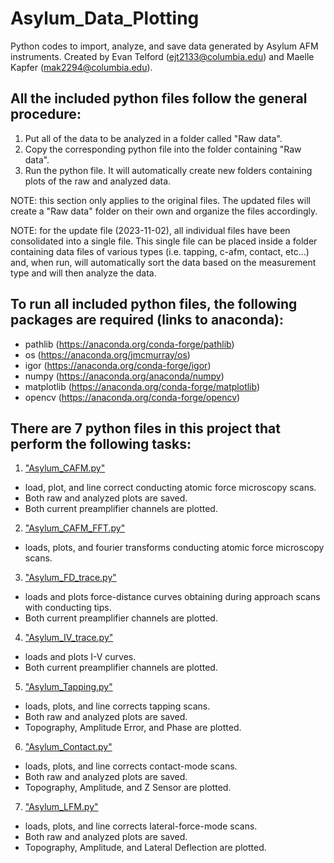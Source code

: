 # Asylum_Data_Plotting
Python codes to import, analyze, and save data generated by Asylum AFM instruments. Created by Evan Telford (ejt2133@columbia.edu) and Maelle Kapfer (mak2294@columbia.edu).

## All the included python files follow the general procedure:
1) Put all of the data to be analyzed in a folder called "Raw data".
2) Copy the corresponding python file into the folder containing "Raw data".
3) Run the python file. It will automatically create new folders containing plots of the raw and analyzed data.

NOTE: this section only applies to the original files. The updated files will create a "Raw data" folder on their own and organize the files accordingly.

NOTE: for the update file (2023-11-02), all individual files have been consolidated into a single file. This single file can be placed inside a folder containing data files of various types (i.e. tapping, c-afm, contact, etc...) and, when run, will automatically sort the data based on the measurement type and will then analyze the data.

## To run all included python files, the following packages are required (links to anaconda):
* pathlib (https://anaconda.org/conda-forge/pathlib)
* os (https://anaconda.org/jmcmurray/os)
* igor (https://anaconda.org/conda-forge/igor)
* numpy (https://anaconda.org/anaconda/numpy)
* matplotlib (https://anaconda.org/conda-forge/matplotlib)
* opencv (https://anaconda.org/conda-forge/opencv)

## There are 7 python files in this project that perform the following tasks:
1) ["Asylum_CAFM.py"](https://github.com/etelford38/Asylum_Data_Plotting/blob/main/Asylum_CAFM.py)
* load, plot, and line correct conducting atomic force microscopy scans. 
* Both raw and analyzed plots are saved. 
* Both current preamplifier channels are plotted.
2) ["Asylum_CAFM_FFT.py"](https://github.com/etelford38/Asylum_Data_Plotting/blob/main/Asylum_CAFM_FFT.py)
* loads, plots, and fourier transforms conducting atomic force microscopy scans. 
3) ["Asylum_FD_trace.py"](https://github.com/etelford38/Asylum_Data_Plotting/blob/main/Asylum_FD_trace.py)
* loads and plots force-distance curves obtaining during approach scans with conducting tips. 
* Both current preamplifier channels are plotted.
4) ["Asylum_IV_trace.py"](https://github.com/etelford38/Asylum_Data_Plotting/blob/main/Asylum_IV_trace.py)
* loads and plots I-V curves. 
* Both current preamplifier channels are plotted.
5) ["Asylum_Tapping.py"](https://github.com/etelford38/Asylum_Data_Plotting/blob/main/Asylum_Tapping.py)
* loads, plots, and line corrects tapping scans. 
* Both raw and analyzed plots are saved.
* Topography, Amplitude Error, and Phase are plotted.
6) ["Asylum_Contact.py"](https://github.com/etelford38/Asylum_Data_Plotting/blob/main/original/Asylum_Contact.py)
* loads, plots, and line corrects contact-mode scans. 
* Both raw and analyzed plots are saved.
* Topography, Amplitude, and Z Sensor are plotted.
7) ["Asylum_LFM.py"](https://github.com/etelford38/Asylum_Data_Plotting/blob/main/original/Asylum_LFM.py)
* loads, plots, and line corrects lateral-force-mode scans. 
* Both raw and analyzed plots are saved.
* Topography, Amplitude, and Lateral Deflection are plotted.
